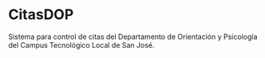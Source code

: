 # CitasDOP
 Sistema para control de citas del Departamento de Orientación y Psicología del Campus Tecnológico Local de San José.

